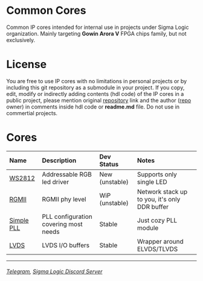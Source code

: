 # Common Cores
Common IP cores intended for internal use in projects under Sigma Logic organization. Mainly targeting **Gowin Arora V** FPGA chips family, but not exclusively.

# License
You are free to use IP cores with no limitations in personal projects or by including this git repository as a submodule in your project.
If you copy, edit, modify or indirectly adding contents (hdl code) of the IP cores in a public project,
please mention original [repository](https://github.com/sigma-logic/common-cores) link and the author ([repo](https://github.com/sigma-logic/common-cores) owner) in comments inside hdl code or **readme.md** file. Do not use in commertial projects.

# Cores
|Name                                                                                |Description                          |Dev Status    |Notes
|:-----------------------------------------------------------------------------------|:------------------------------------|:-------------|:--------------------------------------------|
|[WS2812](https://github.com/sigma-logic/common-cores/tree/main/cores/ws2812)        |Addressable RGB led driver           |New (unstable)|Supports only single LED
|[RGMII](https://github.com/sigma-logic/common-cores/tree/main/cores/rgmii)          |RGMII phy level                      |WiP (unstable)|Network stack up to you, it's only DDR buffer
|[Simple PLL](https://github.com/sigma-logic/common-cores/tree/main/cores/simple_pll)|PLL configuration covering most needs|Stable        |Just cozy PLL module
|[LVDS](https://github.com/sigma-logic/common-cores/tree/main/cores/lvds)            |LVDS I/O buffers                    |Stable        |Wrapper around ELVDS/TLVDS
---
###### [Telegram](https://t.me/limpix31), [Sigma Logic Discord Server](https://discord.gg/HPJJsenZ76)

